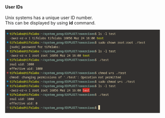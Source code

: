 #### User IDs
Unix systems has a unique user ID number.\
This can be displayed by using **id** command.


![alt text](image/uid.png)